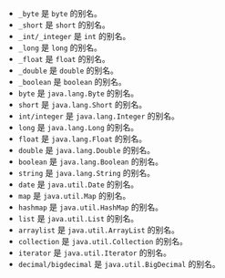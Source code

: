 - `_byte`         是 `byte`                 的别名。 
- `_short`        是 `short`                的别名。
- `_int/_integer` 是 `int`                  的别名。
- `_long`         是 `long`                 的别名。
- `_float`        是 `float`                的别名。
- `_double`       是 `double`               的别名。
- `_boolean`      是 `boolean`              的别名。
- `byte`          是 `java.lang.Byte`       的别名。
- `short`         是 `java.lang.Short`      的别名。
- `int/integer`   是 `java.lang.Integer`    的别名。
- `long`          是 `java.lang.Long`       的别名。
- `float`         是 `java.lang.Float`      的别名。
- `double`        是 `java.lang.Double`     的别名。
- `boolean`       是 `java.lang.Boolean`    的别名。
- `string`        是 `java.lang.String`     的别名。
- `date`          是 `java.util.Date`       的别名。
- `map`           是 `java.util.Map`        的别名。
- `hashmap`       是 `java.util.HashMap`    的别名。
- `list`          是 `java.util.List`       的别名。
- `arraylist`     是 `java.util.ArrayList`  的别名。
- `collection`    是 `java.util.Collection` 的别名。
- `iterator`      是 `java.util.Iterator`   的别名。
- `decimal/bigdecimal` 是 `java.util.BigDecimal` 的别名。